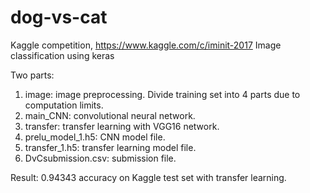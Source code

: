 # dog-vs-cat
Kaggle competition, https://www.kaggle.com/c/iminit-2017
Image classification using keras

Two parts:
1. image: image preprocessing. Divide training set into 4 parts due to computation limits.
2. main_CNN: convolutional neural network.
3. transfer: transfer learning with VGG16 network.
4. prelu_model_1.h5: CNN model file.
5. transfer_1.h5: transfer learning model file.
6. DvCsubmission.csv: submission file.

Result:
0.94343 accuracy on Kaggle test set with transfer learning.

